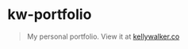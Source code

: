 kw-portfolio
============

> My personal portfolio. View it at [kellywalker.co](http://kellywalker.co/)

